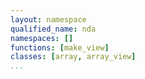 ```yaml
---
layout: namespace
qualified_name: nda
namespaces: []
functions: [make_view]
classes: [array, array_view]
...
```

